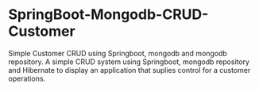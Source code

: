 # SpringBoot-Mongodb-CRUD-Customer
Simple Customer CRUD using Springboot, mongodb and mongodb repository. A simple CRUD system using Springboot, mongodb repository and Hibernate to display an application that suplies control for a customer operations.
